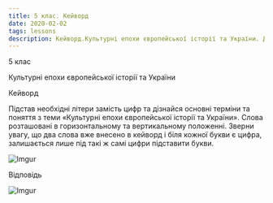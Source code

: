 ```yaml
---
title: 5 клас. Кейворд
date: 2020-02-02
tags: lessons
description: Кейворд.Культурні епохи європейської історії та України. Дана тема складна для учнів 5 класу, але це лише ознайомлення і в наступних класах ці знання спливуть в пам"яті.
---
```


5 клас

Культурні епохи європейської історії та України

Кейворд

Підстав необхідні літери замість цифр та дізнайся основні терміни та поняття з теми «Культурні епохи європейської історії та України». Слова розташовані в горизонтальному та вертикальному положенні. Зверни увагу, що два слова вже внесено в кейворд і біля кожної букви є цифра, залишається лише під такі ж самі цифри підставити букви.

![Imgur](https://i.imgur.com/EWzt53H.png)

Відповідь

![Imgur](https://i.imgur.com/lOcejLc.png)




